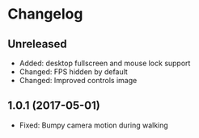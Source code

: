 Changelog
=========

Unreleased
----------

* Added: desktop fullscreen and mouse lock support
* Changed: FPS hidden by default
* Changed: Improved controls image


1.0.1 (2017-05-01)
------------------

* Fixed: Bumpy camera motion during walking
